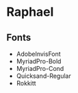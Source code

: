 # Raphael

## Fonts

  * AdobeInvisFont
  * MyriadPro-Bold
  * MyriadPro-Cond
  * Quicksand-Regular
  * Rokkitt

